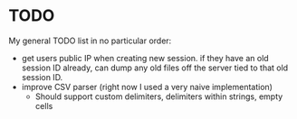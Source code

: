 # TODO
My general TODO list in no particular order:
* get users public IP when creating new session. if they have an old session ID already, can dump any old files off the server tied to that old session ID.
* improve CSV parser (right now I used a very naive implementation)
  * Should support custom delimiters, delimiters within strings, empty cells